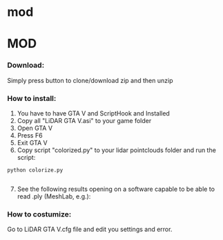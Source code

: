 # mod


# MOD
### Download:

Simply press button to clone/download zip and then unzip
### How to install:

1. You have to have GTA V and ScriptHook and  Installed
2. Copy all "LiDAR GTA V.asi" to your game folder
3. Open GTA V
4. Press F6
5. Exit GTA V
6. Copy script "colorized.py" to your lidar pointclouds folder and run the script:

```
python colorize.py


```

7. See the following results opening on a software capable to be able to read .ply (MeshLab, e.g.):


### How to costumize:

Go to LiDAR GTA V.cfg file and edit you settings and error.
